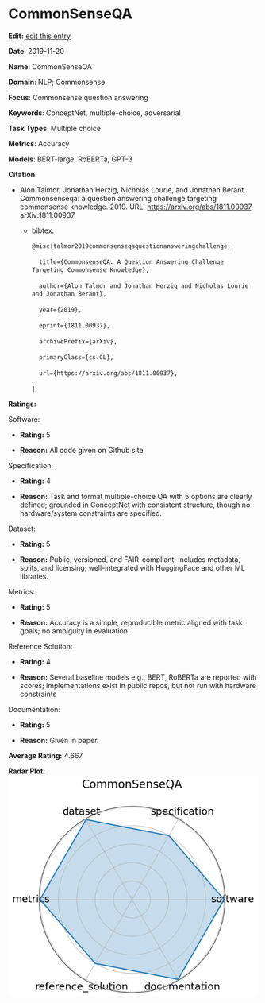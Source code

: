 # CommonSenseQA


**Edit:** [edit this entry](https://github.com/mlcommons-science/benchmark/tree/main/source)


**Date**: 2019-11-20


**Name**: CommonSenseQA


**Domain**: NLP; Commonsense


**Focus**: Commonsense question answering


**Keywords**: ConceptNet, multiple-choice, adversarial


**Task Types**: Multiple choice


**Metrics**: Accuracy


**Models**: BERT-large, RoBERTa, GPT-3


**Citation**:


- Alon Talmor, Jonathan Herzig, Nicholas Lourie, and Jonathan Berant. Commonsenseqa: a question answering challenge targeting commonsense knowledge. 2019. URL: https://arxiv.org/abs/1811.00937, arXiv:1811.00937.

  - bibtex:
      ```
      @misc{talmor2019commonsenseqaquestionansweringchallenge,

        title={CommonsenseQA: A Question Answering Challenge Targeting Commonsense Knowledge}, 

        author={Alon Talmor and Jonathan Herzig and Nicholas Lourie and Jonathan Berant},

        year={2019},

        eprint={1811.00937},

        archivePrefix={arXiv},

        primaryClass={cs.CL},

        url={https://arxiv.org/abs/1811.00937}, 

      }

      ```

**Ratings:**


Software:


  - **Rating:** 5


  - **Reason:** All code given on Github site 


Specification:


  - **Rating:** 4


  - **Reason:** Task and format  multiple-choice QA with 5 options  are clearly defined; grounded in ConceptNet with consistent structure, though no hardware/system constraints are specified. 


Dataset:


  - **Rating:** 5


  - **Reason:** Public, versioned, and FAIR-compliant; includes metadata, splits, and licensing; well-integrated with HuggingFace and other ML libraries. 


Metrics:


  - **Rating:** 5


  - **Reason:** Accuracy is a simple, reproducible metric aligned with task goals; no ambiguity in evaluation. 


Reference Solution:


  - **Rating:** 4


  - **Reason:** Several baseline models  e.g., BERT, RoBERTa  are reported with scores; implementations exist in public repos, but not run with hardware constraints 


Documentation:


  - **Rating:** 5


  - **Reason:** Given in paper. 


**Average Rating:** 4.667


**Radar Plot:**
 ![Commonsenseqa radar plot](../../tex/images/commonsenseqa_radar.png)